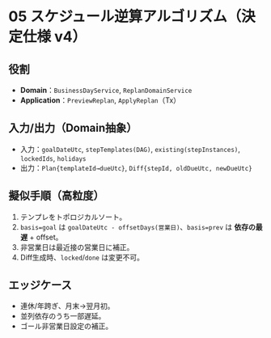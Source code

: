 # 05 スケジュール逆算アルゴリズム（決定仕様 v4）

## 役割
- **Domain**：`BusinessDayService`, `ReplanDomainService`
- **Application**：`PreviewReplan`, `ApplyReplan`（Tx）

## 入力/出力（Domain抽象）
- 入力：`goalDateUtc`, `stepTemplates(DAG)`, `existing(stepInstances)`, `lockedIds`, `holidays`
- 出力：`Plan{templateId→dueUtc}`, `Diff{stepId, oldDueUtc, newDueUtc}`

## 擬似手順（高粒度）
1. テンプレをトポロジカルソート。  
2. `basis=goal` は `goalDateUtc - offsetDays(営業日)`、`basis=prev` は **依存の最遅** + offset。  
3. 非営業日は最近接の営業日に補正。  
4. Diff生成時、`locked`/`done` は変更不可。

## エッジケース
- 連休/年跨ぎ、月末→翌月初。  
- 並列依存のうち一部遅延。  
- ゴール非営業日設定の補正。